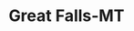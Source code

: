---
title: Great Falls-MT
slug: great-falls-mt
f_state:
- cms/state/montana.md
f_locations:
- cms/payday-loan/accounts-management-corporation-of-montana-864.md
- cms/payday-loan/accounts-management-corporation-of-montana-865.md
- cms/payday-loan/autocheck-of-montana-4972.md
- cms/payday-loan/b-b-loan-rental-5002.md
- cms/payday-loan/b-b-rent-to-own-5004.md
- cms/payday-loan/b-r-check-holders-5043.md
- cms/payday-loan/b-r-check-holders-5049.md
- cms/payday-loan/cash-converters-6940.md
- cms/payday-loan/cash-converters-6941.md
- cms/payday-loan/check-control-11144.md
- cms/payday-loan/check-into-cash-12869.md
- cms/payday-loan/check-post-dated-loans-b-b-13999.md
- cms/payday-loan/check-recovery-of-montana-14010.md
- cms/payday-loan/check-rite-14019.md
- cms/payday-loan/collection-professionals-check-solutions-15136.md
- cms/payday-loan/credit-associates-inc-15468.md
- cms/payday-loan/e-z-money-check-cashing-center-16312.md
- cms/payday-loan/e-z-title-loans-16333.md
- cms/payday-loan/ez-money-check-cashing-17362.md
- cms/payday-loan/great-falls-title-loans-inc-19185.md
- cms/payday-loan/great-falls-title-loans-inc-19186.md
- cms/payday-loan/money-lenders-21305.md
- cms/payday-loan/quik-check-25604.md
- cms/payday-loan/quik-check-25605.md
- cms/payday-loan/sunshine-check-advance-title-loan-27003.md
- cms/payday-loan/title-cash-27805.md
- cms/payday-loan/wercs-28671.md
updated-on: '2024-05-30T13:41:28.615Z'
created-on: '2024-05-30T13:41:28.615Z'
published-on: '2024-05-30T13:54:32.469Z'
f_city: Great Falls
layout: '[city].html'
tags: city
---